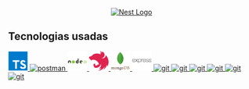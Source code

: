 <p align="center">
  <a href="http://nestjs.com/" target="blank"><img src="https://nestjs.com/img/logo-small.svg" width="200" alt="Nest Logo" /></a>
</p>

## Tecnologias usadas

<p align="left">
<a href="https://www.typescriptlang.org/" target="_blank" rel="noreferrer"> <img src="https://raw.githubusercontent.com/devicons/devicon/master/icons/typescript/typescript-original.svg" alt="typescript" width="40" height="40"/> </a><a href="https://postman.com" target="_blank" rel="noreferrer"> <img src="https://www.vectorlogo.zone/logos/getpostman/getpostman-icon.svg" alt="postman" width="40" height="40"/> </a><a href="https://nodejs.org" target="_blank" rel="noreferrer"> <img src="https://raw.githubusercontent.com/devicons/devicon/master/icons/nodejs/nodejs-original-wordmark.svg" alt="nodejs" width="40" height="40"/> </a> <a href="https://nestjs.com/" target="_blank" rel="noreferrer"> <img src="https://raw.githubusercontent.com/devicons/devicon/master/icons/nestjs/nestjs-plain.svg" alt="nestjs" width="40" height="40"/> </a><a href="https://www.mongodb.com/" target="_blank" rel="noreferrer"> <img src="https://raw.githubusercontent.com/devicons/devicon/master/icons/mongodb/mongodb-original-wordmark.svg" alt="mongodb" width="40" height="40"/> </a><a href="https://expressjs.com" target="_blank" rel="noreferrer"> <img src="https://raw.githubusercontent.com/devicons/devicon/master/icons/express/express-original-wordmark.svg" alt="express" width="40" height="40"/> </a><a href="https://git-scm.com/" target="_blank" rel="noreferrer"> <img src="https://www.vectorlogo.zone/logos/git-scm/git-scm-icon.svg" alt="git" width="40" height="40"/> </a> <a href="https://nodemailer.com/about/" target="_blank" rel="noreferrer"> <img src="https://raw.githubusercontent.com/andris9/Nodemailer/master/assets/nm_logo_200x136.png" alt="git" width="40" height="40"/> </a><a href="https://www.passportjs.org/" target="_blank" rel="noreferrer"> <img src="https://cdn.glitch.me/project-avatar/0d184ee3-fd8d-4b94-acf4-b4e686e57375.png" alt="git" width="40" height="40"/> </a><a href="https://fakerjs.dev/" target="_blank" rel="noreferrer"> <img src="https://fakerjs.dev/logo.svg" alt="git" width="40" height="40"/> </a><a href="https://eslint.org/" target="_blank" rel="noreferrer"> <img src="https://es.eslint.org/icon-512.png" alt="git" width="40" height="40"/> </a><a href="https://prettier.io/" target="_blank" rel="noreferrer"> <img src="https://prettier.io/icon.png" alt="git" width="40" height="40"/> </a>

</p>
